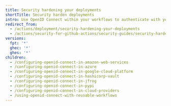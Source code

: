 ```yaml
---
title: Security hardening your deployments
shortTitle: Security harden deployments
intro: Use OpenID Connect within your workflows to authenticate with your cloud provider.
redirect_from:
  - /actions/deployment/security-hardening-your-deployments
  - /actions/security-for-github-actions/security-guides/security-hardening-your-deployments
versions:
  fpt: '*'
  ghec: '*'
  ghes: '*'
children:
  - /configuring-openid-connect-in-amazon-web-services
  - /configuring-openid-connect-in-azure
  - /configuring-openid-connect-in-google-cloud-platform
  - /configuring-openid-connect-in-hashicorp-vault
  - /configuring-openid-connect-in-jfrog
  - /configuring-openid-connect-in-pypi
  - /configuring-openid-connect-in-cloud-providers
  - /using-openid-connect-with-reusable-workflows
---
```


